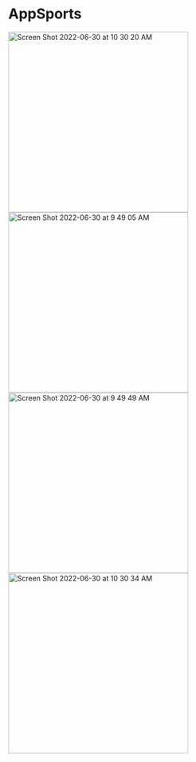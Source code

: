 # AppSports
<img width="361" alt="Screen Shot 2022-06-30 at 10 30 20 AM" src="https://user-images.githubusercontent.com/106865209/212751333-8ce352bd-d51f-48d0-a318-4c306a8355d9.png">
<img width="361" alt="Screen Shot 2022-06-30 at 9 49 05 AM" src="https://user-images.githubusercontent.com/106865209/212751476-4797c503-aaec-4771-bd8a-50fbbbea7467.png">
<img width="361" alt="Screen Shot 2022-06-30 at 9 49 49 AM" src="https://user-images.githubusercontent.com/106865209/212751507-68da75a3-b2d0-4cbc-86a3-ccf4d7b08866.png">
<img width="361" alt="Screen Shot 2022-06-30 at 10 30 34 AM" src="https://user-images.githubusercontent.com/106865209/212751556-41df4677-0130-479a-9a67-8e45cab2a123.png">
